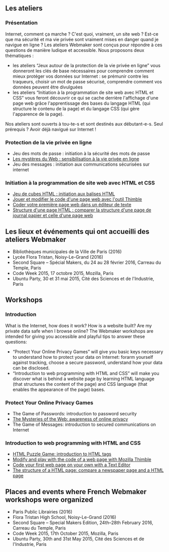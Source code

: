 ## Les ateliers

### Présentation
Internet, comment ça marche ? C'est quoi, vraiment, un site web ? Est-ce que ma sécurité et ma vie privée sont vraiment mises en danger quand je navigue en ligne ?
Les ateliers Webmaker sont conçus pour répondre à ces questions de manière ludique et accessible. Nous proposons deux thématiques :
* les ateliers “Jeux autour de la protection de la vie privée en ligne” vous donneront les clés de base nécessaires pour comprendre comment mieux protéger vos données sur Internet : se prémunir contre les traqueurs, choisir un mot de passe sécurisé, comprendre comment vos données peuvent être divulguées
* les ateliers “Initiation à la programmation de site web avec HTML et CSS” vous feront découvrir ce qui se cache derrière l'affichage d'une page web grâce l'apprentissage des bases du langage HTML (qui structure le contenu de la page) et du langage CSS (qui gère l'apparence de la page).

Nos ateliers sont ouverts à tou-te-s et sont destinés aux débutant-e-s. Seul prérequis ? Avoir déjà navigué sur Internet !

### Protection de la vie privée en ligne
* Jeu des mots de passe : initiation à la sécurité des mots de passe
* [Les mystères du Web : sensibilisation à la vie privée en ligne](./FR/Myst%C3%A8res%20du%20Web.md)
* Jeu des messages : initiation aux communications sécurisées sur internet

### Initiation à la programmation de site web avec HTML et CSS
* [Jeu de cubes HTML : initiation aux balises HTML](./FR/Jeu%20de%20cubes%20HTML%20:%20initiation%20aux%20balises%20HTML.md)
* [Jouer et modifier le code d'une page web avec l'outil Thimble](./FR/Jouer%20et%20modifier%20avec%20le%20code%20d'une%20page%20web%20avec%20l'outil%20Thimble.md)
* [Coder votre première page web dans un éditeur de texte](./FR/Coder%20votre%20premi%C3%A8re%20page%20web%20dans%20un%20%C3%A9diteur%20de%20texte.md)
* [Structure d'une page HTML : comparer la structure d'une page de journal papier et celle d'une page web](./FR/Structure%20d'une%20page%20HTML%20:%20comparer%20la%20structure%20d'une%20page%20de%20journal%20papier%20et%20celle%20d'une%20page%20web.md)

## Les lieux et événements qui ont accueilli des ateliers Webmaker
* Bibliothèques municipales de la Ville de Paris (2016)
* Lycée Flora Tristan, Noisy-Le-Grand (2016)
* Second Square – Spécial Makers, du 24 au 28 février 2016, Carreau du Temple, Paris
* Code Week 2015, 17 octobre 2015, Mozilla, Paris
* Ubuntu Party, 30 et 31 mai 2015, Cité des Sciences et de l'Industrie, Paris

## Workshops

### Introduction
What is the Internet, how does it work? How is a website built? Are my private data safe when I browse online?
The Webmaker workshops are intended for giving you accessible and playful tips to answer these questions:
* “Protect Your Online Privacy Games” will give you basic keys necessary to understand how to protect your data on Internet: forarm yourself against tracking, choose a secure password, understand how your data can be disclosed.
* “Introduction to web programming with HTML and CSS” will make you discover what is behind a website page by learning HTML language (that structures the content of the page) and CSS language (that enables the appearance of the page) bases.

### Protect Your Online Privacy Games
* The Game of Passwords: introduction to password security
* [The Mysteries of the Web: awareness of online privacy](./EN/The%20Mysteries%20of%20the%20Web:%20awareness%20of%20online%20privacy.md)
* The Game of Messages: introduction to secured communications on Internet

### Introduction to web programming with HTML and CSS
* [HTML Puzzle Game: introduction to HTML tags](./EN/HTML%20Puzzle%20Game:%20introduction%20to%20HTML%20tags.md)
* [Modify and play with the code of a web page with Mozilla Thimble](./EN/Modify%20and%20play%20with%20the%20code%20of%20a%20web%20page%20with%20Mozilla%20Thimble.md)
* [Code your first web page on your own with a Text Editor](./EN/Code%20your%20first%20web%20page%20on%20your%20own%20with%20a%20Text%20Editor.md)
* [The structure of a HTML page: compare a newspaper page and a HTML page](./EN/The%20structure%20of%20a%20HTML%20page:%20compare%20a%20newspaper%20page%20and%20a%20HTML%20page.md)

## Places and events where French Webmaker workshops were organized
* Paris Public Librairies (2016)
* Flora Tristan High School, Noisy-Le-Grand (2016)
* Second Square – Special Makers Edition, 24th–28th February 2016, Carreau du Temple, Paris
* Code Week 2015, 17th October 2015, Mozilla, Paris
* Ubuntu Party, 30th and 31st May 2015, Cité des Sciences et de l'Industrie, Paris
